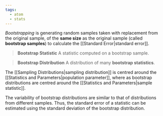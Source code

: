 ```yaml
---
tags:
  - atom
  - stats
---
```

*Bootstrapping* is generating random samples taken with replacement from the original sample, of the **same size** as the original sample (called **bootstrap samples**) to calculate the [[Standard Error|standard error]].

> **Bootstrap Statistic**
> A statistic computed on a bootstrap sample.

> **Bootstrap Distribution**
> A distribution of many **bootstrap statistics**.

The [[Sampling Distributions|sampling distribution]] is centred around the [[Statistics and Parameters|population parameter]], where as bootstrap distributions are centred around the [[Statistics and Parameters|sample statistic]].

The variability of bootstrap distributions are similar to that of distributions from different samples. Thus, the standard error of a statistic can be estimated using the standard deviation of the bootstrap distribution.